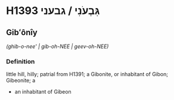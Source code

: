 # H1393 גִּבְעֹנִי / גבעני

## Gibʻônîy

_(ghib-o-nee' | ɡib-oh-NEE | ɡeev-oh-NEE)_

### Definition

little hill, hilly; patrial from H1391; a Gibonite, or inhabitant of Gibon; Gibeonite; a

- an inhabitant of Gibeon
